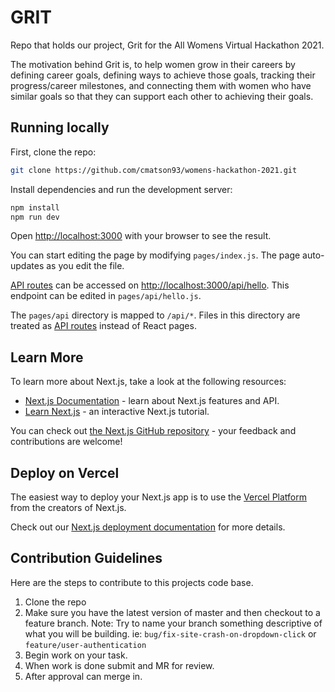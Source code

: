 # GRIT
Repo that holds our project, Grit for the All Womens Virtual Hackathon 2021. 

The motivation behind Grit is, to help women grow in their careers by defining career goals, defining ways to achieve those goals, tracking their progress/career milestones, and connecting them with women who have similar goals so that they can support each other to achieving their goals.


## Running locally

First, clone the repo: 
```bash
git clone https://github.com/cmatson93/womens-hackathon-2021.git 
```
Install dependencies and run the development server:

```bash
npm install 
npm run dev
```

Open [http://localhost:3000](http://localhost:3000) with your browser to see the result.

You can start editing the page by modifying `pages/index.js`. The page auto-updates as you edit the file.

[API routes](https://nextjs.org/docs/api-routes/introduction) can be accessed on [http://localhost:3000/api/hello](http://localhost:3000/api/hello). This endpoint can be edited in `pages/api/hello.js`.

The `pages/api` directory is mapped to `/api/*`. Files in this directory are treated as [API routes](https://nextjs.org/docs/api-routes/introduction) instead of React pages.

## Learn More

To learn more about Next.js, take a look at the following resources:

- [Next.js Documentation](https://nextjs.org/docs) - learn about Next.js features and API.
- [Learn Next.js](https://nextjs.org/learn) - an interactive Next.js tutorial.

You can check out [the Next.js GitHub repository](https://github.com/vercel/next.js/) - your feedback and contributions are welcome!

## Deploy on Vercel

The easiest way to deploy your Next.js app is to use the [Vercel Platform](https://vercel.com/import?utm_medium=default-template&filter=next.js&utm_source=create-next-app&utm_campaign=create-next-app-readme) from the creators of Next.js.

Check out our [Next.js deployment documentation](https://nextjs.org/docs/deployment) for more details.

## Contribution Guidelines 
Here are the steps to contribute to this projects code base. 
1. Clone the repo 
2. Make sure you have the latest version of master and then checkout to a feature branch. Note: Try to name your branch something descriptive of what you will be building. ie: `bug/fix-site-crash-on-dropdown-click` or `feature/user-authentication` 
3. Begin work on your task. 
4. When work is done submit and MR for review. 
5. After approval can merge in. 